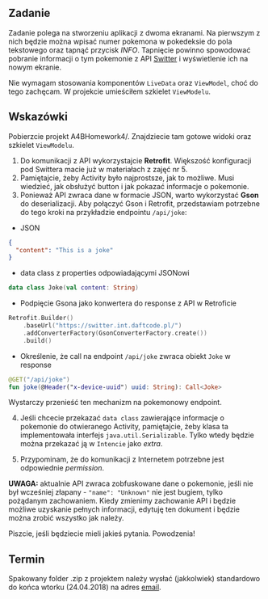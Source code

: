 ## Zadanie
Zadanie polega na stworzeniu aplikacji z dwoma ekranami. Na pierwszym z nich będzie można wpisać numer pokemona w pokedeksie do pola tekstowego oraz tapnąć przycisk *INFO*. Tapnięcie powinno spowodować pobranie informacji o tym pokemonie z API [Switter](https://github.com/DaftMobile/switter#pokemon-get-by-number) i wyświetlenie ich na nowym ekranie.

Nie wymagam stosowania komponentów `LiveData` oraz `ViewModel`, choć do tego zachęcam. W projekcie umieściłem szkielet `ViewModelu`. 

## Wskazówki
Pobierzcie projekt A4BHomework4/. Znajdziecie tam gotowe widoki oraz szkielet `ViewModelu`.

1. Do komunikacji z API wykorzystajcie **Retrofit**. Większość konfiguracji pod Swittera macie już w materiałach z zajęć nr 5.
2. Pamiętajcie, żeby Activity było najprostsze, jak to możliwe. Musi wiedzieć, jak obsłużyć button i jak pokazać informacje o pokemonie.
3. Ponieważ API zwraca dane w formacie JSON, warto wykorzystać **Gson** do deserializacji. Aby połączyć Gson i Retrofit, przedstawiam potrzebne do tego kroki na przykładzie endpointu `/api/joke`:
* JSON
```json
{
  "content": "This is a joke"
}
```
* data class z properties odpowiadającymi JSONowi
```kotlin
data class Joke(val content: String)
```
* Podpięcie Gsona jako konwertera do response z API w Retroficie
```kotlin
Retrofit.Builder()
    .baseUrl("https://switter.int.daftcode.pl/")
    .addConverterFactory(GsonConverterFactory.create())
    .build()
```
* Określenie, że call na endpoint `/api/joke` zwraca obiekt `Joke` w response
```kotlin
@GET("/api/joke")
fun joke(@Header("x-device-uuid") uuid: String): Call<Joke>
```
Wystarczy przenieść ten mechanizm na pokemonowy endpoint.

4. Jeśli chcecie przekazać `data class` zawierające informacje o pokemonie do otwieranego Activity, pamiętajcie, żeby klasa ta implementowała interfejs `java.util.Serializable`. Tylko wtedy będzie można przekazać ją w `Intencie` jako *extra*.

5. Przypominam, że do komunikacji z Internetem potrzebne jest odpowiednie *permission*.

**UWAGA:** aktualnie API zwraca zobfuskowane dane o pokemonie, jeśli nie był wcześniej złapany - `"name": "Unknown"` nie jest bugiem, tylko pożądanym zachowaniem. Kiedy zmienimy zachowanie API i będzie możliwe uzyskanie pełnych informacji, edytuję ten dokument i będzie można zrobić wszystko jak należy.

Piszcie, jeśli będziecie mieli jakieś pytania. Powodzenia!

## Termin
Spakowany folder .zip z projektem należy wysłać (jakkolwiek) standardowo do końca wtorku (24.04.2018) na adres [email](mailto:konrad.kowalewski+homework4@daftcode.pl).

